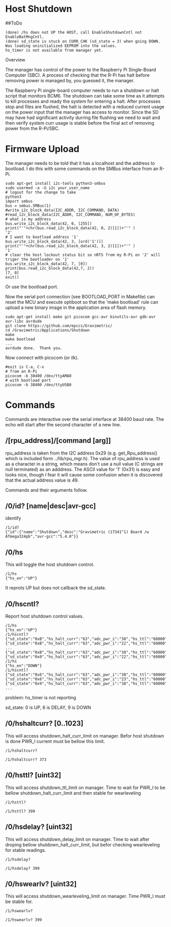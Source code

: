 # Host Shutdown

##ToDo

```
(done) /hs does not UP the HOST, call EnableShutdownCntl not EnableBatMngCntl.
(done) sd_state is stuck on CURR_CHK (sd_state = 3) when going DOWN. Was loading uninitialized EEPROM into the values.
hs_timer is not available from manager yet.
```


 Overview

The manager has control of the power to the Raspberry Pi Single-Board Computer (SBC). A process of checking that the R-Pi has halt before removing power is managed by, you guessed it, the manager.

The Raspberry Pi single-board computer needs to run a shutdown or halt script that monitors BCM6. The shutdown can take some time as it attempts to kill processes and ready the system for entering a halt. After processes stop and files are flushed, the halt is detected with a reduced current usage on the power input that the manager has access to monitor.  Since the SD may have had significant activity durring file flushing we need to wait and then verify system curr usage is stable before the final act of removing power from the R-Pi/SBC.


# Firmware Upload

The manager needs to be told that it has a localhost and the address to bootload. I do this with some commands on the SMBus interface from an R-Pi.

``` 
sudo apt-get install i2c-tools python3-smbus
sudo usermod -a -G i2c your_user_name
# logout for the change to take
python3
import smbus
bus = smbus.SMBus(1)
#write_i2c_block_data(I2C_ADDR, I2C_COMMAND, DATA)
#read_i2c_block_data(I2C_ADDR, I2C_COMMAND, NUM_OF_BYTES)
# what is my address
bus.write_i2c_block_data(42, 0, [255])
print("'"+chr(bus.read_i2c_block_data(42, 0, 2)[1])+"'" )
'2'
# I want to bootload address '1'
bus.write_i2c_block_data(42, 3, [ord('1')])
print("'"+chr(bus.read_i2c_block_data(42, 3, 2)[1])+"'" )
'1'
# clear the host lockout status bit so nRTS from my R-Pi on '2' will triger the bootloader on '1'
bus.write_i2c_block_data(42, 7, [0])
print(bus.read_i2c_block_data(42,7, 2))
[7, 0]
exit()
```

Or use the bootload port.

Now the serial port connection (see BOOTLOAD_PORT in Makefile) can reset the MCU and execute optiboot so that the 'make bootload' rule can upload a new binary image in the application area of flash memory.

``` 
sudo apt-get install make git picocom gcc-avr binutils-avr gdb-avr avr-libc avrdude
git clone https://github.com/epccs/Gravimetric/
cd /Gravimetric/Applications/Shutdown
make
make bootload
...
avrdude done.  Thank you.
``` 

Now connect with picocom (or ilk).


``` 
#exit is C-a, C-x
# from an R-Pi
picocom -b 38400 /dev/ttyAMA0
# with bootload port
picocom -b 38400 /dev/ttyUSB0
``` 

# Commands

Commands are interactive over the serial interface at 38400 baud rate. The echo will start after the second character of a new line. 


## /\[rpu_address\]/\[command \[arg\]\]

rpu_address is taken from the I2C address 0x29 (e.g. get_Rpu_address() which is included form ../lib/rpu_mgr.h). The value of rpu_address is used as a character in a string, which means don't use a null value (C strings are null terminated) as an adddress. The ASCII value for '1' (0x31) is easy and looks nice, though I fear it will cause some confusion when it is discovered that the actual address value is 49.

Commands and their arguments follow.


## /0/id? \[name|desc|avr-gcc\]

identify 

``` 
/1/id?
{"id":{"name":"Shutdown","desc":"Gravimetric (17341^1) Board /w ATmega324pb","avr-gcc":"5.4.0"}}
```


##  /0/hs

This will toggle the host shutdown control.

``` 
/1/hs
{"hs_en":"UP"}
```

It reprots UP but does not callback the sd_state. 


##  /0/hscntl?

Report host shutdown control values. 

``` 
/1/hs
{"hs_en":"UP"}
/1/hscntl?
{"sd_state":"0xB","hs_halt_curr":"63","adc_pwr_i":"38","hs_ttl":"60000","hs_delay":"10000","hs_wearlv":"100","hs_timer":"0"}
{"sd_state":"0xB","hs_halt_curr":"63","adc_pwr_i":"22","hs_ttl":"60000","hs_delay":"10000","hs_wearlv":"100","hs_timer":"0"}
...
{"sd_state":"0xB","hs_halt_curr":"63","adc_pwr_i":"38","hs_ttl":"60000","hs_delay":"10000","hs_wearlv":"100","hs_timer":"0"}
{"sd_state":"0x0","hs_halt_curr":"63","adc_pwr_i":"22","hs_ttl":"60000","hs_delay":"10000","hs_wearlv":"100","hs_timer":"0"}
/1/hs
{"hs_en":"DOWN"}
/1/hscntl?
{"sd_state":"0x6","hs_halt_curr":"63","adc_pwr_i":"38","hs_ttl":"60000","hs_delay":"10000","hs_wearlv":"100","hs_timer":"0"}
{"sd_state":"0x6","hs_halt_curr":"63","adc_pwr_i":"23","hs_ttl":"60000","hs_delay":"10000","hs_wearlv":"100","hs_timer":"0"}
{"sd_state":"0x9","hs_halt_curr":"63","adc_pwr_i":"38","hs_ttl":"60000","hs_delay":"10000","hs_wearlv":"100","hs_timer":"0"}
...
``` 

problem: hs_timer is not reporting

sd_state: 0 is UP, 6 is DELAY, 9 is DOWN


##  /0/hshaltcurr? \[0..1023\]

This will access shutdown_halt_curr_limit on manager. Befor host shutdown is done PWR_I current must be bellow this limit.

``` 
/1/hshaltcurr?

/1/hshaltcurr? 373

```


##  /0/hsttl? \[uint32\]

This will access shutdown_ttl_limit on manager. Time to wait for PWR_I to be bellow shutdown_halt_curr_limit and then stable for wearleveling

``` 
/1/hsttl?

/1/hsttl? 399

```


##  /0/hsdelay? \[uint32\]

This will access shutdown_delay_limit on manager. Time to wait after droping bellow shutdown_halt_curr_limit, but befor checking wearleveling for stable readings.

``` 
/1/hsdelay?

/1/hsdelay? 399

```


##  /0/hswearlv? \[uint32\]

This will access shutdown_wearleveling_limit on manager. Time PWR_I must be stable for.

``` 
/1/hswearlv?

/1/hswearlv? 399

```